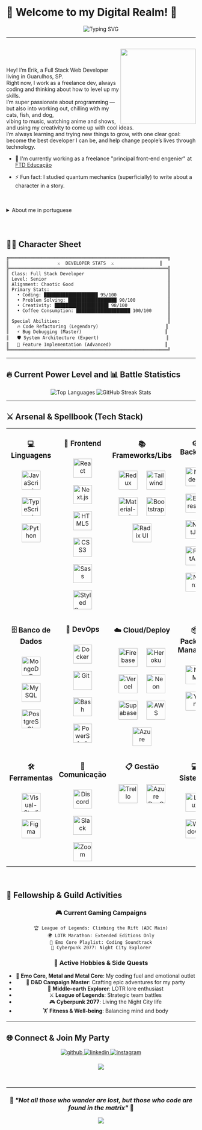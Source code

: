 # 🌟 Welcome to my Digital Realm! 🌟

<div align="center">
  <img src="https://readme-typing-svg.herokuapp.com?font=Fira+Code&pause=1000&color=00D9FF&center=true&vCenter=true&width=435&lines=Full+Stack+Developer;RPG+%26+D%26D+Enthusiast;Code+Wizard+%26+Tech+Samurai;Night+City+Survivor;Welcome+to+my+digital+realm!" alt="Typing SVG" />
</div>

---

##
<div>
<img id="imgEu" align="right" width="200px" src="https://i.ibb.co/wg3cB79/1637217851330-1-removebg-preview.png">

</br>
</br>

<section>
<p>Hey! I’m Erik, a Full Stack Web Developer living in Guarulhos, SP.<br/>
Right now, I work as a freelance dev, always coding and thinking about how to level up my skills. <br/>
I’m super passionate about programming — but also into working out, chilling with my cats, fish, and dog, <br/> vibing to music, watching anime and shows, and using my creativity to come up with cool ideas.<br/>
I’m always learning and trying new things to grow, with one clear goal: become the best developer I can be, and help change people’s lives through technology. </p>

- 🔭 I'm currently working as a freelance "principal front-end engenier" at [FTD Educação](https://ftd.com.br/)

- ⚡ Fun fact: I studied quantum mechanics (superficially) to write about a character in a story.
<br/>
<br/>

<details>
<br/>
<summary>About me in portuguese</summary>
<p>Oi! Eu sou o Erik, Desenvolvedor Web Full Stack de Guarulhos, SP. <br/>
Moro em Guarulhos/SP. <br/>
No momento, estou trabalhando como dev freelancer, sempre metido em algum projeto e tentando evoluir minhas skills. <br/>
Amo programar — mas também curto academia, meus gatos, peixes e minha cachorra, ouvir música, ver anime e série, e usar a criatividade pra pensar em ideias maneiras. <br/>
Tô sempre aprendendo e explorando coisas novas pra crescer como desenvolvedor, com um objetivo bem claro: me tornar o melhor dev que eu puder e usar a tecnologia pra mudar a vida das pessoas. </p>

- 🔭 Estou atualmente trabalhando como desenvolvedor freelancer "Engenheiro de software especialista em front-end" na [FTD Educação](https://ftd.com.br/)

- ⚡ Fato curioso: Estudei mecanica quantica(superficialmente) para escrever sobre um personagem de uma história

</details>

###

<br/>

## 🧙‍♂️ Character Sheet

```
╔═══════════════════════════════════════════════════════════╗
║                  ⚔️  DEVELOPER STATS  ⚔️                 ║
╠═══════════════════════════════════════════════════════════╣
║ Class: Full Stack Developer                               ║
║ Level: Senior                                             ║
║ Alignment: Chaotic Good                                   ║
║ Primary Stats:                                            ║
║   • Coding: ████████████████████ 95/100                   ║
║   • Problem Solving: ██████████████████ 90/100            ║
║   • Creativity: ████████████████████ 98/100               ║
║   • Coffee Consumption: ████████████████████ 100/100      ║
║                                                           ║
║ Special Abilities:                                        ║
║   🔥 Code Refactoring (Legendary)                         ║
║   ⚡ Bug Debugging (Master)                               ║
║   🛡️ System Architecture (Expert)                         ║
║   🎯 Feature Implementation (Advanced)                    ║
╚═══════════════════════════════════════════════════════════╝
```

---

## 🔥 Current Power Level and 📊 Battle Statistics

<div align="center">
  <img 
    src="https://github-readme-stats.vercel.app/api/top-langs/?username=Erik-EFL&&layout=compact&langs_count=7&theme=material-palenight" 
    alt="Top Languages"
    style="height: auto;"
  />
  <img 
    src="https://github-readme-streak-stats.herokuapp.com/?user=erik-efl&&theme=material-palenight" 
    alt="GitHub Streak Stats"
    style="height: auto;"
  />
</div>

---

## ⚔️ Arsenal & Spellbook (Tech Stack)

<table>
<tr>
<td valign="top" width="25%" align="center">

### 💻 Linguagens
<div align="center">
<img style="margin: 10px" src="https://img.icons8.com/color/452/javascript--v1.png" alt="JavaScript" height="50" title="JavaScript"  />
<img style="margin: 10px" src="https://img.icons8.com/color/452/typescript.png" alt="TypeScript" height="50" title="TypeScript"  />
<img style="margin: 10px" src="https://img.icons8.com/color/452/python--v1.png" alt="Python" height="50" title="Python" />
</div>

</td>
<td valign="top" width="25%" align="center">

### 🎨 Frontend
<div align="center">
<img style="margin: 10px" src="https://cdn.jsdelivr.net/gh/devicons/devicon/icons/react/react-original.svg" alt="React" height="50" title="React"   />
<img style="margin: 10px" src="https://cdn.jsdelivr.net/gh/devicons/devicon/icons/nextjs/nextjs-original.svg" alt="Next.js" height="50" title="Next.js" />
<img style="margin: 10px" src="https://img.icons8.com/color/452/html-5--v1.png" alt="HTML5" height="50" title="HTML5" />
<img style="margin: 10px" src="https://img.icons8.com/color/452/css3.png" alt="CSS3" height="50" title="CSS3"   />
<img style="margin: 10px" src="https://img.icons8.com/color/452/sass.png" alt="Sass" height="50" title="Sass"  />
<img style="margin: 10px" src="https://styled-components.com/logo.png" alt="Styled Components" height="50" title="Styled Components" />
</div>

</td>
<td valign="top" width="25%" align="center">

### 📚 Frameworks/Libs
<div align="center">
<img style="margin: 10px" src="https://img.icons8.com/color/452/redux.png" alt="Redux" height="50" title="Redux"  />
<img style="margin: 10px" src="https://img.icons8.com/color/452/tailwindcss.png" alt="Tailwind" height="50" title="Tailwind" />
<img style="margin: 10px" src="https://img.icons8.com/color/452/material-ui.png" alt="Material-ui" height="50" title="Material-ui" />
<img style="margin: 10px" src="https://img.icons8.com/color/452/bootstrap.png" alt="Bootstrap" height="50" title="Bootstrap"   />
<img style="margin: 10px" src="https://avatars.githubusercontent.com/u/75042455?s=200&v=4" alt="Radix UI" height="50" title="Radix UI" />
</div>

</td>
<td valign="top" width="25%" align="center">

### ⚙️ Backend
<div align="center">
<img style="margin: 10px" src="https://cdn.jsdelivr.net/gh/devicons/devicon/icons/nodejs/nodejs-original.svg" alt="Node.js" height="50" title="Node.js" />
<img style="margin: 10px" src="https://cdn.jsdelivr.net/gh/devicons/devicon/icons/express/express-original.svg" alt="Express.js" height="50" title="Express.js" />
<img style="margin: 10px" src="https://cdn.jsdelivr.net/gh/devicons/devicon/icons/nestjs/nestjs-original.svg" alt="NestJS" height="50" title="NestJS" />
<img style="margin: 10px" src="https://cdn.jsdelivr.net/gh/devicons/devicon/icons/fastapi/fastapi-original.svg" alt="FastAPI" height="50" title="FastAPI" />
<img style="margin: 10px" src="https://img.icons8.com/color/452/nginx.png" alt="Nginx" height="50" title="Nginx" />
</div>

</td>
</tr>

<tr>
<td valign="top" width="25%" align="center">

### 🗄️ Banco de Dados
<div align="center">
<img style="margin: 10px" src="https://img.icons8.com/color/452/mongodb.png" alt="MongoDB" height="50" title="MongoDB" />
<img style="margin: 10px" src="https://img.icons8.com/color/452/mysql-logo.png" alt="MySQL" height="50" title="MySQL" />
<img style="margin: 10px" src="https://cdn.jsdelivr.net/gh/devicons/devicon/icons/postgresql/postgresql-original.svg" alt="PostgreSQL" height="50" title="PostgreSQL" />
</div>

</td>
<td valign="top" width="25%" align="center">

### 🚀 DevOps
<div align="center">
<img style="margin: 10px" src="https://img.icons8.com/color/452/docker.png" alt="Docker" height="50" title="Docker" />
<img style="margin: 10px" src="https://img.icons8.com/color/452/git.png" alt="Git" height="50" title="Git" />
<img style="margin: 10px" src="https://img.icons8.com/color/452/bash.png" alt="Bash" height="50" title="Bash" />
<img style="margin: 10px" src="https://profilinator.rishav.dev/skills-assets/powershell.png" alt="PowerShell" height="50" title="PowerShell" />
</div>

</td>
<td valign="top" width="25%" align="center">

### ☁️ Cloud/Deploy
<div align="center">
<img style="margin: 10px" src="https://img.icons8.com/color/452/google-firebase-console.png" alt="Firebase" height="50" title="Firebase" />
<img style="margin: 10px" src="https://img.icons8.com/color/452/heroku.png" alt="Heroku" height="50" title="Heroku" />
<img style="margin: 10px" src="https://www.svgrepo.com/show/327408/logo-vercel.svg" alt="Vercel" height="50" title="Vercel" />
<img style="margin: 10px" src="https://avatars.githubusercontent.com/u/77715796?s=200&v=4" alt="Neon" height="50" title="Neon" />
<img style="margin: 10px" src="https://avatars.githubusercontent.com/u/54469796?s=200&v=4" alt="Supabase" height="50" title="Supabase" />
<img style="margin: 10px" src="https://img.icons8.com/color/452/amazon-web-services.png" alt="AWS" height="50" title="AWS" />
<img style="margin: 10px" src="https://img.icons8.com/color/452/azure-1.png" alt="Azure" height="50" title="Azure" />
</div>

</td>
<td valign="top" width="25%" align="center">

### 📦 Package Managers
<div align="center">
<img style="margin: 10px" src="https://img.icons8.com/color/452/npm.png" alt="NPM" height="50" title="NPM" />
<img style="margin: 10px" src="https://cdn.jsdelivr.net/gh/devicons/devicon/icons/yarn/yarn-original.svg" alt="Yarn" height="50" title="Yarn" />
</div>

</td>
</tr>

<tr>
<td valign="top" width="25%" align="center">

### 🛠️ Ferramentas
<div align="center">
<img style="margin: 10px" src="https://img.icons8.com/color/452/visual-studio-code-2019.png" alt="Visual-Studio-Code" height="50" title="Visual-Studio-Code" />
<img style="margin: 10px" src="https://img.icons8.com/color/452/figma--v1.png" alt="Figma" height="50" title="Figma" />
</div>

</td>
<td valign="top" width="25%" align="center">

### 💬 Comunicação
<div align="center">
<img style="margin: 10px" src="https://img.icons8.com/color/452/discord-logo.png" alt="Discord" height="50" title="Discord" />
<img style="margin: 10px" src="https://img.icons8.com/color/452/slack-new.png" alt="Slack" height="50" title="Slack" />
<img style="margin: 10px" src="https://img.icons8.com/color/452/zoom.png" alt="Zoom" height="50" title="Zoom" />
</div>

</td>
<td valign="top" width="25%" align="center">

### 📋 Gestão
<div align="center">
<img style="margin: 10px" src="https://img.icons8.com/color/452/trello.png" alt="Trello" height="50" title="Trello" />
<img style="margin: 10px" src="https://img.icons8.com/color/452/azure-1.png" alt="Azure DevOps" height="50" title="Azure DevOps" />
</div>

</td>
<td valign="top" width="25%" align="center">

### 💻 Sistemas
<div align="center">
<img style="margin: 10px" src="https://cdn.jsdelivr.net/gh/devicons/devicon/icons/linux/linux-original.svg" alt="Linux" height="50" title="Linux" />
<img style="margin: 10px" src="https://img.icons8.com/color/452/windows-10.png" alt="Windows" height="50" title="Windows" />
</div>

</td>
</tr>
</table>

<br/>

## 🌟 Fellowship & Guild Activities

<div align="center">

### 🎮 **Current Gaming Campaigns**
```
🏆 League of Legends: Climbing the Rift (ADC Main)
🌍 LOTR Marathon: Extended Editions Only
🎵 Emo Core Playlist: Coding Soundtrack
🤖 Cyberpunk 2077: Night City Explorer
```

### 🎯 **Active Hobbies & Side Quests**
- 🎸 **Emo Core, Metal and Metal Core**: My coding fuel and emotional outlet
- 🐉 **D&D Campaign Master**: Crafting epic adventures for my party
- 🌋 **Middle-earth Explorer**: LOTR lore enthusiast
- ⚔️ **League of Legends**: Strategic team battles
- 🎮 **Cyberpunk 2077**: Living the Night City life
- 🏋️ **Fitness & Well-being**: Balancing mind and body

</div>

---

## 🌐 Connect & Join My Party

<div align="center">
<a href="https://github.com/https://github.com/Erik-EFL" target="_blank">
<img src=https://img.shields.io/badge/github-%2324292e.svg?&style=for-the-badge&logo=github&logoColor=white alt=github style="margin-bottom: 5px;" />
</a>
<a href="https://www.linkedin.com/in/erikferreiralima/" target="_blank">
<img src=https://img.shields.io/badge/linkedin-%231E77B5.svg?&style=for-the-badge&logo=linkedin&logoColor=white alt=linkedin style="margin-bottom: 5px;" />
</a>
<a href="https://instagram.com/https://www.instagram.com/oi.erik.lima/" target="_blank">
<img src=https://img.shields.io/badge/instagram-%23000000.svg?&style=for-the-badge&logo=instagram&logoColor=white alt=instagram style="margin-bottom: 5px;" />
</a>
</div>

<br/>

<div align="center">
<img src="https://komarev.com/ghpvc/?username=erik-efl&&style=flat-square" align="center" />
</div>

<br/>

##
---

<div align="center">

### 💎 *"Not all those who wander are lost, but those who code are found in the matrix"* 💎

<img src="https://capsule-render.vercel.app/api?type=waving&color=gradient&height=100&section=footer&text=May%20your%20code%20be%20bug-free%20and%20your%20coffee%20strong!&fontSize=16&fontColor=fff"/>

</div>

